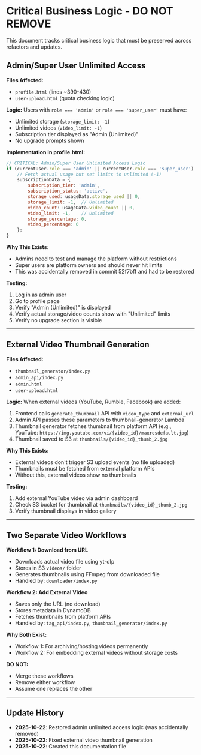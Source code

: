 # Critical Business Logic - DO NOT REMOVE

This document tracks critical business logic that must be preserved across refactors and updates.

## Admin/Super User Unlimited Access

**Files Affected:**
- `profile.html` (lines ~390-430)
- `user-upload.html` (quota checking logic)

**Logic:**
Users with `role === 'admin'` or `role === 'super_user'` must have:
- Unlimited storage (`storage_limit: -1`)
- Unlimited videos (`video_limit: -1`)
- Subscription tier displayed as "Admin (Unlimited)"
- No upgrade prompts shown

**Implementation in profile.html:**
```javascript
// CRITICAL: Admin/Super User Unlimited Access Logic
if (currentUser.role === 'admin' || currentUser.role === 'super_user') {
    // Fetch actual usage but set limits to unlimited (-1)
    subscriptionData = {
        subscription_tier: 'admin',
        subscription_status: 'active',
        storage_used: usageData.storage_used || 0,
        storage_limit: -1,  // Unlimited
        video_count: usageData.video_count || 0,
        video_limit: -1,    // Unlimited
        storage_percentage: 0,
        video_percentage: 0
    };
}
```

**Why This Exists:**
- Admins need to test and manage the platform without restrictions
- Super users are platform owners and should never hit limits
- This was accidentally removed in commit 52f7bff and had to be restored

**Testing:**
1. Log in as admin user
2. Go to profile page
3. Verify "Admin (Unlimited)" is displayed
4. Verify actual storage/video counts show with "Unlimited" limits
5. Verify no upgrade section is visible

---

## External Video Thumbnail Generation

**Files Affected:**
- `thumbnail_generator/index.py`
- `admin_api/index.py`
- `admin.html`
- `user-upload.html`

**Logic:**
When external videos (YouTube, Rumble, Facebook) are added:
1. Frontend calls `generate_thumbnail` API with `video_type` and `external_url`
2. Admin API passes these parameters to thumbnail-generator Lambda
3. Thumbnail generator fetches thumbnail from platform API (e.g., YouTube: `https://img.youtube.com/vi/{video_id}/maxresdefault.jpg`)
4. Thumbnail saved to S3 at `thumbnails/{video_id}_thumb_2.jpg`

**Why This Exists:**
- External videos don't trigger S3 upload events (no file uploaded)
- Thumbnails must be fetched from external platform APIs
- Without this, external videos show no thumbnails

**Testing:**
1. Add external YouTube video via admin dashboard
2. Check S3 bucket for thumbnail at `thumbnails/{video_id}_thumb_2.jpg`
3. Verify thumbnail displays in video gallery

---

## Two Separate Video Workflows

**Workflow 1: Download from URL**
- Downloads actual video file using yt-dlp
- Stores in S3 `videos/` folder
- Generates thumbnails using FFmpeg from downloaded file
- Handled by: `downloader/index.py`

**Workflow 2: Add External Video**
- Saves only the URL (no download)
- Stores metadata in DynamoDB
- Fetches thumbnails from platform APIs
- Handled by: `tag_api/index.py`, `thumbnail_generator/index.py`

**Why Both Exist:**
- Workflow 1: For archiving/hosting videos permanently
- Workflow 2: For embedding external videos without storage costs

**DO NOT:**
- Merge these workflows
- Remove either workflow
- Assume one replaces the other

---

## Update History

- **2025-10-22**: Restored admin unlimited access logic (was accidentally removed)
- **2025-10-22**: Fixed external video thumbnail generation
- **2025-10-22**: Created this documentation file
